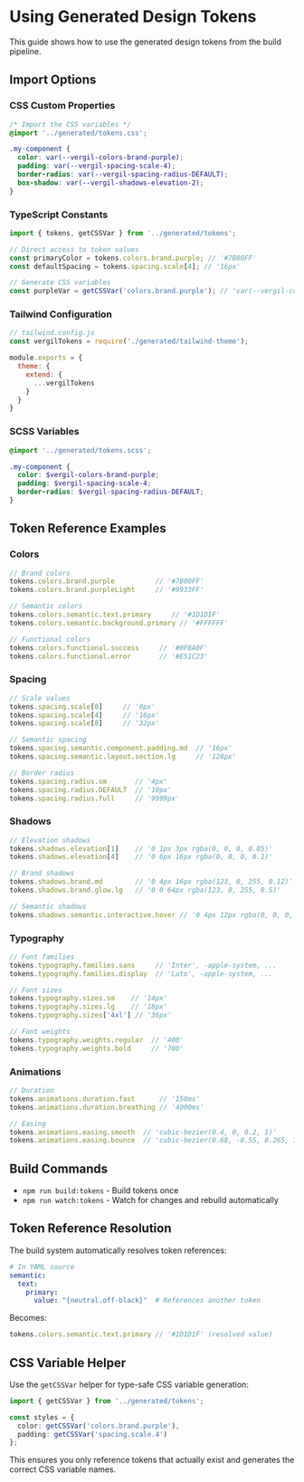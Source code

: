 # Using Generated Design Tokens

This guide shows how to use the generated design tokens from the build pipeline.

## Import Options

### CSS Custom Properties
```css
/* Import the CSS variables */
@import '../generated/tokens.css';

.my-component {
  color: var(--vergil-colors-brand-purple);
  padding: var(--vergil-spacing-scale-4);
  border-radius: var(--vergil-spacing-radius-DEFAULT);
  box-shadow: var(--vergil-shadows-elevation-2);
}
```

### TypeScript Constants
```typescript
import { tokens, getCSSVar } from '../generated/tokens';

// Direct access to token values
const primaryColor = tokens.colors.brand.purple; // '#7B00FF'
const defaultSpacing = tokens.spacing.scale[4]; // '16px'

// Generate CSS variables
const purpleVar = getCSSVar('colors.brand.purple'); // 'var(--vergil-colors-brand-purple)'
```

### Tailwind Configuration
```javascript
// tailwind.config.js
const vergilTokens = require('./generated/tailwind-theme');

module.exports = {
  theme: {
    extend: {
      ...vergilTokens
    }
  }
}
```

### SCSS Variables
```scss
@import '../generated/tokens.scss';

.my-component {
  color: $vergil-colors-brand-purple;
  padding: $vergil-spacing-scale-4;
  border-radius: $vergil-spacing-radius-DEFAULT;
}
```

## Token Reference Examples

### Colors
```typescript
// Brand colors
tokens.colors.brand.purple          // '#7B00FF'
tokens.colors.brand.purpleLight     // '#9933FF'

// Semantic colors
tokens.colors.semantic.text.primary     // '#1D1D1F'
tokens.colors.semantic.background.primary // '#FFFFFF'

// Functional colors
tokens.colors.functional.success     // '#0F8A0F'
tokens.colors.functional.error       // '#E51C23'
```

### Spacing
```typescript
// Scale values
tokens.spacing.scale[0]     // '0px'
tokens.spacing.scale[4]     // '16px'
tokens.spacing.scale[8]     // '32px'

// Semantic spacing
tokens.spacing.semantic.component.padding.md  // '16px'
tokens.spacing.semantic.layout.section.lg     // '128px'

// Border radius
tokens.spacing.radius.sm       // '4px'
tokens.spacing.radius.DEFAULT  // '10px'
tokens.spacing.radius.full     // '9999px'
```

### Shadows
```typescript
// Elevation shadows
tokens.shadows.elevation[1]    // '0 1px 3px rgba(0, 0, 0, 0.05)'
tokens.shadows.elevation[4]    // '0 6px 16px rgba(0, 0, 0, 0.1)'

// Brand shadows
tokens.shadows.brand.md        // '0 4px 16px rgba(123, 0, 255, 0.12)'
tokens.shadows.brand.glow.lg   // '0 0 64px rgba(123, 0, 255, 0.5)'

// Semantic shadows
tokens.shadows.semantic.interactive.hover // '0 4px 12px rgba(0, 0, 0, 0.08)'
```

### Typography
```typescript
// Font families
tokens.typography.families.sans     // 'Inter', -apple-system, ...
tokens.typography.families.display  // 'Lato', -apple-system, ...

// Font sizes
tokens.typography.sizes.sm    // '14px'
tokens.typography.sizes.lg    // '18px'
tokens.typography.sizes['4xl'] // '36px'

// Font weights
tokens.typography.weights.regular  // '400'
tokens.typography.weights.bold     // '700'
```

### Animations
```typescript
// Duration
tokens.animations.duration.fast      // '150ms'
tokens.animations.duration.breathing // '4000ms'

// Easing
tokens.animations.easing.smooth  // 'cubic-bezier(0.4, 0, 0.2, 1)'
tokens.animations.easing.bounce  // 'cubic-bezier(0.68, -0.55, 0.265, 1.55)'
```

## Build Commands

- `npm run build:tokens` - Build tokens once
- `npm run watch:tokens` - Watch for changes and rebuild automatically

## Token Reference Resolution

The build system automatically resolves token references:

```yaml
# In YAML source
semantic:
  text:
    primary:
      value: "{neutral.off-black}"  # References another token
```

Becomes:
```typescript
tokens.colors.semantic.text.primary // '#1D1D1F' (resolved value)
```

## CSS Variable Helper

Use the `getCSSVar` helper for type-safe CSS variable generation:

```typescript
import { getCSSVar } from '../generated/tokens';

const styles = {
  color: getCSSVar('colors.brand.purple'),
  padding: getCSSVar('spacing.scale.4')
};
```

This ensures you only reference tokens that actually exist and generates the correct CSS variable names.